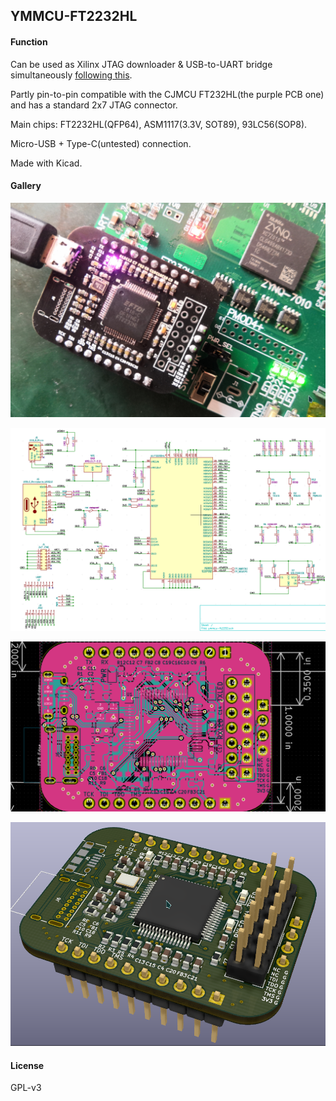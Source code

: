## YMMCU-FT2232HL

#### Function

Can be used as Xilinx JTAG downloader & USB-to-UART bridge simultaneously [following this](https://gist.github.com/rikka0w0/24b58b54473227502fa0334bbe75c3c1). 

Partly pin-to-pin compatible with the CJMCU FT232HL(the purple PCB one) and has a standard 2x7 JTAG connector. 

Main chips: FT2232HL(QFP64), ASM1117(3.3V, SOT89), 93LC56(SOP8). 

Micro-USB + Type-C(untested) connection. 

Made with Kicad. 

#### Gallery

![](pic/1.png)

![](pic/sch.png)

![](pic/pcb.png)

![](pic/3d.png)

#### License

GPL-v3
